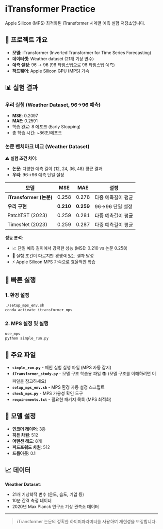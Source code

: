 # iTransformer Practice

Apple Silicon (MPS) 최적화된 iTransformer 시계열 예측 실험 저장소입니다.

## 🎯 프로젝트 개요

- **모델**: iTransformer (Inverted Transformer for Time Series Forecasting)
- **데이터셋**: Weather dataset (21개 기상 변수)
- **예측 설정**: 96 → 96 (96 타임스텝으로 96 타임스텝 예측)
- **하드웨어**: Apple Silicon GPU (MPS) 가속

## 📊 실험 결과

### 우리 실험 (Weather Dataset, 96→96 예측)
- **MSE**: 0.2097
- **MAE**: 0.2591  
- 학습 완료: 8 에포크 (Early Stopping)
- 총 학습 시간: ~86초/에포크

### 논문 벤치마크 비교 (Weather Dataset)

**⚠️ 실험 조건 차이**:
- **논문**: 다양한 예측 길이 {12, 24, 36, 48} 평균 결과
- **우리**: 96→96 예측 단일 설정

| 모델 | MSE | MAE | 설정 |
|------|-----|-----|------|
| **iTransformer (논문)** | 0.258 | 0.278 | 다중 예측길이 평균 |
| **우리 구현** | **0.210** | **0.259** | 96→96 단일 설정 |
| PatchTST (2023) | 0.259 | 0.281 | 다중 예측길이 평균 |
| TimesNet (2023) | 0.259 | 0.287 | 다중 예측길이 평균 |

**성능 분석**:
- 📈 단일 예측 길이에서 강력한 성능 (MSE: 0.210 vs 논문 0.258)
- 🔧 실험 조건이 다르지만 경쟁력 있는 결과 달성  
- ⚡ Apple Silicon MPS 가속으로 효율적인 학습

## 🚀 빠른 실행

### 1. 환경 설정
```bash
./setup_mps_env.sh
conda activate itransformer_mps
```

### 2. MPS 설정 및 실행
```bash
use_mps
python simple_run.py
```

## 📁 주요 파일

- **`simple_run.py`** - 메인 실험 실행 파일 (MPS 자동 감지)
- **`iTransformer_study.py`** - 모델 구조 학습용 파일 📚 (모델 구조를 이해하려면 이 파일을 참고하세요)
- **`setup_mps_env.sh`** - MPS 환경 자동 설정 스크립트
- **`check_mps.py`** - MPS 가용성 확인 도구
- **`requirements.txt`** - 필요한 패키지 목록 (MPS 최적화)

## 🔧 모델 설정

- **인코더 레이어**: 3층
- **히든 차원**: 512
- **어텐션 헤드**: 8개
- **피드포워드 차원**: 512
- **드롭아웃**: 0.1

## 📈 데이터

**Weather Dataset**:
- 21개 기상학적 변수 (온도, 습도, 기압 등)
- 10분 간격 측정 데이터
- 2020년 Max Planck 연구소 기상 관측소 데이터

---

> iTransformer 논문의 정확한 하이퍼파라미터를 사용하여 재현성을 보장합니다.